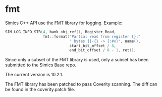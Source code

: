 # fmt

Simics C++ API use the [FMT](https://github.com/fmtlib/fmt) library for logging.
Example:

```C++
SIM_LOG_INFO_STR(4, bank_obj_ref(), Register_Read,
                 fmt::format("Partial read from register {}:"
                             " bytes {}-{} -> {:#x}", name(),
                             start_bit_offset / 8,
                             end_bit_offset / 8 - 1, ret));
```

Since only a subset of the FMT library is used, only a subset has been submitted to the Simics Base repo.

The current version is 10.2.1.

The FMT library has been patched to pass Coverity scanning. The diff can be found in the coverity.patch file.
